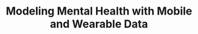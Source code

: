 ---
name: Tauhidur Rahman
email: trahman@ucsd.edu
photo: https://datascience.ucsd.edu/wp-content/uploads/2023/01/Tauhidur_Headshot.jpg
website: https://www.tauhidurrahman.com/
domain: A08
title: Modeling Mental Health with Mobile and Wearable Data
bio: "Tauhidur Rahman is an Assistant Professor in the Halıcıoğlu Data Science Institute at the University of California San Diego where he directs the Mobile Sensing and Ubiquitous Computing Laboratory (MOSAIC Lab). His current research focuses on building novel ubiquitous and mobile health sensing technologies that capture observable low-level physical signals in the form of an acoustic and electromagnetic wave from our bodies and surrounding environments and map them to relevant biological and behavioral measurements. Some of his notable accomplishments include a Google Research Scholar Award in 2023, a Google Ph.D. fellowship in 2016 in mobile computing, a finalist position in Qualcomm innovation fellowship in 2015, Outstanding Teaching Award 2015 from Cornell University, one best paper award in ACM Digital Health 2016, one best paper honorable mention award in ACM Ubicomp 2015 and a distinguished paper award from ACM IMWUT in 2021. His work has been featured in several US-based and International media outlets including Wall Street Journal, MIT Technology Review, NewScientist, Public Television for Western New England, Daily Mail (UK) and Hindustan Times (India). His laboratory has been funded by NSF, NIH, DARPA and industry grants."
description: "The group will develop machine learning models for Adolescent Brain and Cognitive Development with multimodal data including brain imaging, physiological sensor data, self-reports. Prof. Rahman will make the data available to the students for this secondary analysis."
summer: "The students are encouraged to get some familiarity with time series modeling and machine learning fundamentals."
oldstudent: https://zixinma27.github.io/DSC180-Aerosol-Flow-Modeling-and-Simulation-in-a-Classroom-with-Mobile-Sensors/
prerequisites: None
time: Tuesday 10-11AM, In-Person 📍 <a href="https://maps.app.goo.gl/RGNMnBuqdte9moRu7" style="color:white"> FAH 2105</a>
style: I will be the primary mentor. My PhD student will also co-mentor the team. While I will the main to-go person for the capstone, the PhD student can provide additional help with coding and data analysis.
seats: 6
tag: Bio
---
